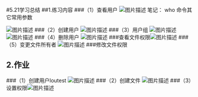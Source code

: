 #5.21学习总结
##1.练习内容
###（1）查看用户
![图片描述](https://dn-simplecloud.shiyanlou.com/courses/uid1080407-20190522-1558540626662)
笔记：
who 命令其它常用参数

![图片描述](https://dn-simplecloud.shiyanlou.com/courses/uid1080407-20190523-1558540853113)
###（2）创建用户
![图片描述](https://dn-simplecloud.shiyanlou.com/courses/uid1080407-20190523-1558541196080)
###（3）用户组
![图片描述](https://dn-simplecloud.shiyanlou.com/courses/uid1080407-20190523-1558541422455)
![图片描述](https://dn-simplecloud.shiyanlou.com/courses/uid1080407-20190523-1558542462207)
###（4）删除用户
![图片描述](https://dn-simplecloud.shiyanlou.com/courses/uid1080407-20190523-1558542536740)
###查看文件权限![图片描述](https://dn-simplecloud.shiyanlou.com/courses/uid1080407-20190523-1558543010513)
###（5）变更文件所有者
![图片描述](https://dn-simplecloud.shiyanlou.com/courses/uid1080407-20190523-1558543469931)
###修改文件权限
## **2.作业** 
###（1）创建用户loutest
![图片描述](https://dn-simplecloud.shiyanlou.com/courses/uid1080407-20190523-1558544042548)
###（2）创建文件
![图片描述](https://dn-simplecloud.shiyanlou.com/courses/uid1080407-20190523-1558544426271)
###（3）设置权限![图片描述](https://dn-simplecloud.shiyanlou.com/courses/uid1080407-20190523-1558545352622)